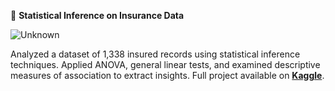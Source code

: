 📑 **Statistical Inference on Insurance Data**  

![Unknown](https://github.com/user-attachments/assets/2871475a-d9d1-4190-a7b0-6c630f55dbbf)

Analyzed a dataset of 1,338 insured records using statistical inference techniques. Applied ANOVA, general linear tests, and examined descriptive measures of association to extract insights. Full project available on **[Kaggle](https://www.kaggle.com/emmanuel-djegou/insurance-data-inference)**.


